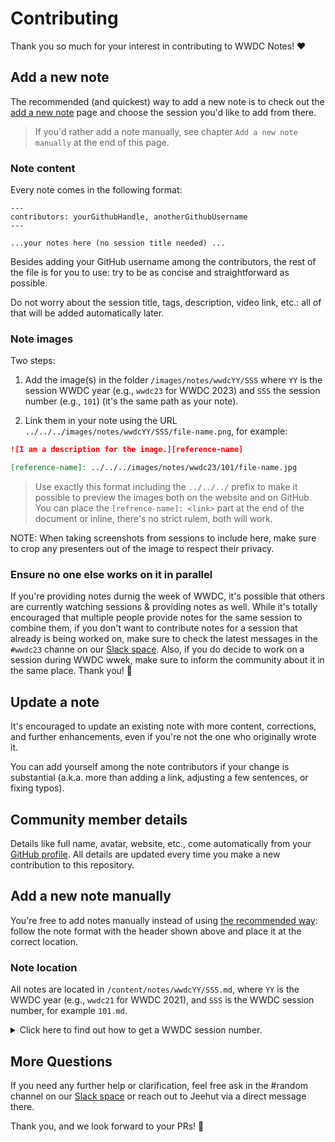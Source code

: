 # Contributing

Thank you so much for your interest in contributing to WWDC Notes! ❤️

## Add a new note

The recommended (and quickest) way to add a new note is to check out the [add a new note](https://www.wwdcnotes.com/what-s-missing/) page and choose the session you'd like to add from there.

> If you'd rather add a note manually, see chapter `Add a new note manually` at the end of this page. 

### Note content

Every note comes in the following format:

```
---
contributors: yourGithubHandle, anotherGithubUsername
---

...your notes here (no session title needed) ...
```

Besides adding your GitHub username among the contributors, the rest of the file is for you to use: try to be as concise and straightforward as possible.

Do not worry about the session title, tags, description, video link, etc.: all of that will be added automatically later.

### Note images

Two steps:

1. Add the image(s) in the folder `/images/notes/wwdcYY/SSS` where `YY` is the session WWDC year (e.g., `wwdc23` for WWDC 2023) and `SSS` the session number (e.g., `101`) (it's the same path as your note).

2. Link them in your note using the URL `../../../images/notes/wwdcYY/SSS/file-name.png`, for example:

```Markdown
![I am a description for the image.][reference-name]

[reference-name]: ../../../images/notes/wwdc23/101/file-name.jpg
```

> Use exactly this format including the `../../../` prefix to make it possible to preview the images both on the website and on GitHub.
> You can place the `[refrence-name]: <link>` part at the end of the document or inline, there's no strict rulem, both will work.

NOTE: When taking screenshots from sessions to include here, make sure to crop any presenters out of the image to respect their privacy.

### Ensure no one else works on it in parallel

If you're providing notes durnig the week of WWDC, it's possible that others are currently watching sessions & providing notes as well. While it's totally encouraged that multiple people provide notes for the same session to combine them, if you don't want to contribute notes for a session that already is being worked on, make sure to check the latest messages in the `#wwdc23` channe on our [Slack space](https://join.slack.com/t/wwdc-notes/shared_invite/zt-1wbsoo705-bydJ430uZSRILstG5GxEzg). Also, if you do decide to work on a session during WWDC wwek, make sure to inform the community about it in the same place. Thank you! 🙏

## Update a note

It's encouraged to update an existing note with more content, corrections, and further enhancements, even if you're not the one who originally wrote it.

You can add yourself among the note contributors if your change is substantial (a.k.a. more than adding a link, adjusting a few sentences, or fixing typos).

## Community member details

Details like full name, avatar, website, etc., come automatically from your [GitHub profile][ghp]. All details are updated every time you make a new contribution to this repository.

## Add a new note manually

You're free to add notes manually instead of using [the recommended way](https://www.wwdcnotes.com/what-s-missing/): follow the note format with the header shown above and place it at the correct location.

### Note location

All notes are located in `/content/notes/wwdcYY/SSS.md`, where `YY` is the WWDC year (e.g., `wwdc21` for WWDC 2021), and `SSS` is the WWDC session number, for example `101.md`.

<details>
<summary>Click here to find out how to get a WWDC session number.</summary>

> To find the session number of a WWDC video, please refer to its url.
> 
> e.g.,:  
> The [`SwiftUI Essentials`](https://developer.apple.com/videos/play/wwdc2019/216/) session url is `https://developer.apple.com/videos/play/wwdc2019/216/`: its session number is `216`.  
> 
> Therefore the file containing its notes will be named `216.md`.

</details>

## More Questions

If you need any further help or clarification, feel free ask in the #random channel on our [Slack space](https://join.slack.com/t/wwdc-notes/shared_invite/zt-1wbsoo705-bydJ430uZSRILstG5GxEzg) or reach out to Jeehut via a direct message there.

Thank you, and we look forward to your PRs! 🎉

[ghp]: https://docs.github.com/en/account-and-profile/setting-up-and-managing-your-github-profile/customizing-your-profile/about-your-profile
